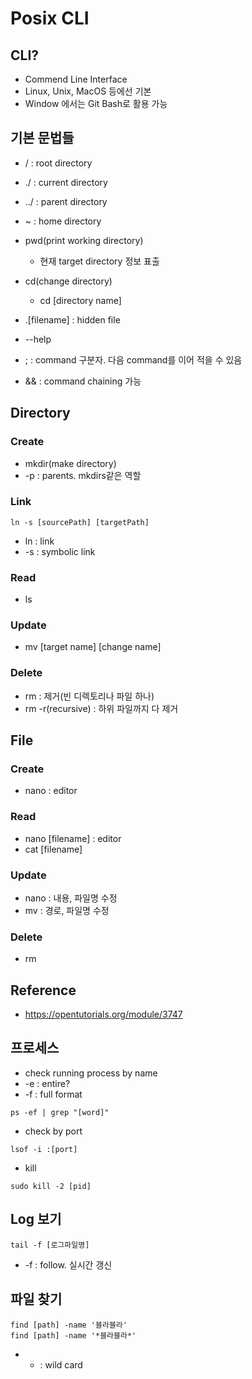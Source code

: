 # Posix CLI
## CLI? 
- Commend Line Interface
- Linux, Unix, MacOS 등에선 기본
- Window 에서는 Git Bash로 활용 가능

## 기본 문법들
- / : root directory
- ./ : current directory
- ../ : parent directory
- ~ : home directory

- pwd(print working directory)
  - 현재 target directory 정보 표출
- cd(change directory)
  - cd [directory name]
- .[filename] : hidden file
- --help
- ; : command 구분자. 다음 command를 이어 적을 수 있음
- && : command chaining 가능

## Directory
### Create
- mkdir(make directory)
- -p : parents. mkdirs같은 역할
### Link
```
ln -s [sourcePath] [targetPath]
```
- ln : link
- -s : symbolic link

### Read
- ls

### Update
- mv [target name] [change name]

### Delete 
- rm : 제거(빈 디렉토리나 파일 하나)
- rm -r(recursive) : 하위 파일까지 다 제거

## File
### Create
- nano : editor

### Read
- nano [filename] : editor
- cat [filename]

### Update
- nano : 내용, 파일명 수정
- mv : 경로, 파일명 수정

### Delete
- rm

## Reference
- https://opentutorials.org/module/3747

## 프로세스
- check running process by name
- -e : entire?
- -f : full format
```
ps -ef | grep "[word]"
```
- check by port
```
lsof -i :[port]
```
- kill
```
sudo kill -2 [pid]
```

## Log 보기
```
tail -f [로그파일명]
```
- -f : follow. 실시간 갱신

## 파일 찾기
```
find [path] -name '블라블라'
find [path] -name '*블라블라*'
```
- * : wild card
